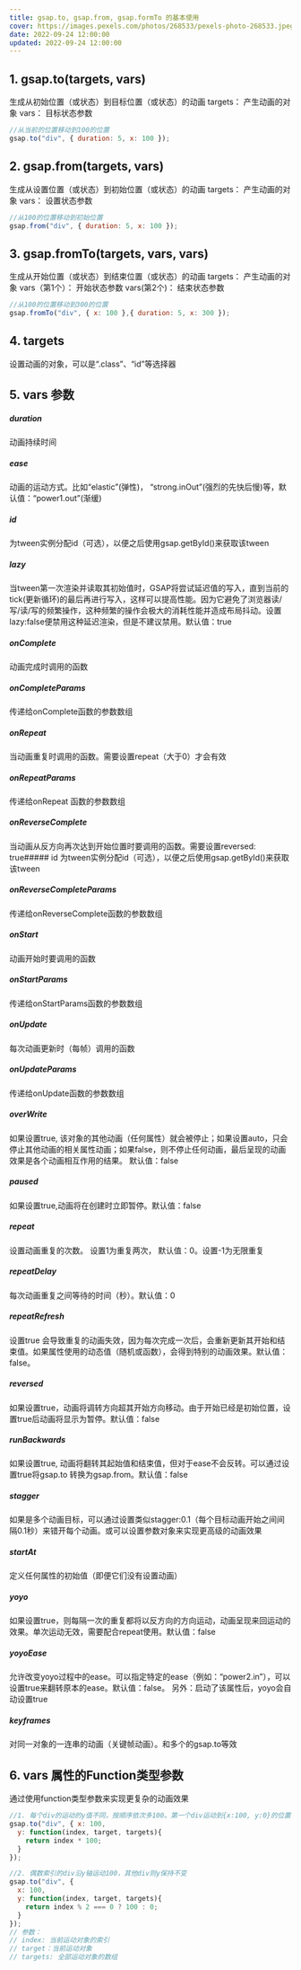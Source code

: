 ```yaml
---
title: gsap.to, gsap.from, gsap.formTo 的基本使用
cover: https://images.pexels.com/photos/268533/pexels-photo-268533.jpeg
date: 2022-09-24 12:00:00
updated: 2022-09-24 12:00:00
---
```

## 1. gsap.to(targets, vars)
生成从初始位置（或状态）到目标位置（或状态）的动画
targets： 产生动画的对象
vars： 目标状态参数
```javascript
//从当前的位置移动到100的位置
gsap.to("div", { duration: 5, x: 100 });
```

## 2. gsap.from(targets, vars)
生成从设置位置（或状态）到初始位置（或状态）的动画
targets： 产生动画的对象
vars： 设置状态参数
```javascript
//从100的位置移动到初始位置
gsap.from("div", { duration: 5, x: 100 });
```

## 3. gsap.fromTo(targets, vars, vars)
生成从开始位置（或状态）到结束位置（或状态）的动画
targets： 产生动画的对象
vars（第1个）： 开始状态参数
vars(第2个)： 结束状态参数
```javascript
//从100的位置移动到300的位置
gsap.fromTo("div", { x: 100 },{ duration: 5, x: 300 });
```

## 4. targets
设置动画的对象，可以是“.class”、“id”等选择器

## 5. vars 参数
##### duration
动画持续时间
##### ease
动画的运动方式。比如“elastic”(弹性)， “strong.inOut”(强烈的先快后慢)等，默认值：“power1.out”(渐缓)
##### id
为tween实例分配id（可选），以便之后使用gsap.getById()来获取该tween
##### lazy
当tween第一次渲染并读取其初始值时，GSAP将尝试延迟值的写入，直到当前的tick(更新循环)的最后再进行写入，这样可以提高性能。因为它避免了浏览器读/写/读/写的频繁操作，这种频繁的操作会极大的消耗性能并造成布局抖动。设置lazy:false便禁用这种延迟渲染，但是不建议禁用。默认值：true
##### onComplete
动画完成时调用的函数
##### onCompleteParams
传递给onComplete函数的参数数组
##### onRepeat
当动画重复时调用的函数。需要设置repeat（大于0）才会有效
##### onRepeatParams
传递给onRepeat 函数的参数数组
##### onReverseComplete
当动画从反方向再次达到开始位置时要调用的函数。需要设置reversed: true##### id
为tween实例分配id（可选），以便之后使用gsap.getById()来获取该tween
##### onReverseCompleteParams
传递给onReverseComplete函数的参数数组
##### onStart
动画开始时要调用的函数
##### onStartParams
传递给onStartParams函数的参数数组
##### onUpdate
每次动画更新时（每帧）调用的函数
##### onUpdateParams
传递给onUpdate函数的参数数组
##### overWrite
如果设置true, 该对象的其他动画（任何属性）就会被停止；如果设置auto，只会停止其他动画的相关属性动画；如果false，则不停止任何动画，最后呈现的动画效果是各个动画相互作用的结果。 默认值：false
##### paused
如果设置true,动画将在创建时立即暂停。默认值：false
##### repeat
设置动画重复的次数。 设置1为重复两次， 默认值：0。设置-1为无限重复
##### repeatDelay
每次动画重复之间等待的时间（秒）。默认值：0
##### repeatRefresh
设置true 会导致重复的动画失效，因为每次完成一次后，会重新更新其开始和结束值。如果属性使用的动态值（随机或函数），会得到特别的动画效果。默认值：false。
##### reversed
如果设置true，动画将调转方向超其开始方向移动。由于开始已经是初始位置，设置true后动画将显示为暂停。默认值：false
##### runBackwards
如果设置true, 动画将翻转其起始值和结束值，但对于ease不会反转。可以通过设置true将gsap.to 转换为gsap.from。默认值：false
##### stagger
如果是多个动画目标，可以通过设置类似stagger:0.1（每个目标动画开始之间间隔0.1秒）来错开每个动画。或可以设置参数对象来实现更高级的动画效果
##### startAt
定义任何属性的初始值（即便它们没有设置动画）
##### yoyo
如果设置true，则每隔一次的重复都将以反方向的方向运动，动画呈现来回运动的效果。单次运动无效，需要配合repeat使用。默认值：false
##### yoyoEase
允许改变yoyo过程中的ease。可以指定特定的ease（例如：“power2.in”），可以设置true来翻转原本的ease。默认值：false。 另外：启动了该属性后，yoyo会自动设置true
##### keyframes
对同一对象的一连串的动画（关键帧动画）。和多个的gsap.to等效

## 6. vars 属性的Function类型参数
通过使用function类型参数来实现更复杂的动画效果
```javascript
//1. 每个div的运动的y值不同，按顺序依次多100。第一个div运动到{x:100, y:0}的位置，第2个div运动到{x:100,y:100}的位置，第3个div运动到{x:100,y:200}的位置...
gsap.to("div", { x: 100,
  y: function(index, target, targets){
    return index * 100;
  }
});

//2. 偶数索引的div沿y轴运动100，其他div则y保持不变
gsap.to("div", {
  x: 100,
  y: function(index, target, targets){
    return index % 2 === 0 ? 100 : 0;
  }
});
// 参数：
// index: 当前运动对象的索引
// target：当前运动对象
// targets: 全部运动对象的数组
```

